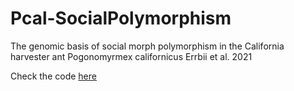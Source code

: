 # Pcal-SocialPolymorphism
The genomic basis of social morph polymorphism in the California harvester ant Pogonomyrmex californicus
Errbii et al. 2021

Check the code [here](../PcalGenomics.md)
